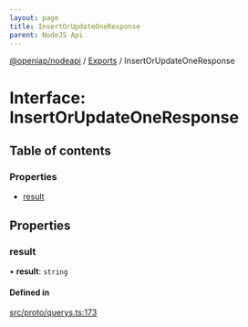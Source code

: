 ```yaml
---
layout: page
title: InsertOrUpdateOneResponse
parent: NodeJS Api
---
```

[@openiap/nodeapi](../README.md) / [Exports](../modules.md) / InsertOrUpdateOneResponse

# Interface: InsertOrUpdateOneResponse

## Table of contents

### Properties

- [result](InsertOrUpdateOneResponse.md#result)

## Properties

### result

• **result**: `string`

#### Defined in

[src/proto/querys.ts:173](https://github.com/openiap/nodeapi/blob/a6b5438/src/proto/querys.ts#L173)
